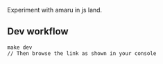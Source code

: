 Experiment with amaru in js land.

## Dev workflow

```
make dev
// Then browse the link as shown in your console
```
